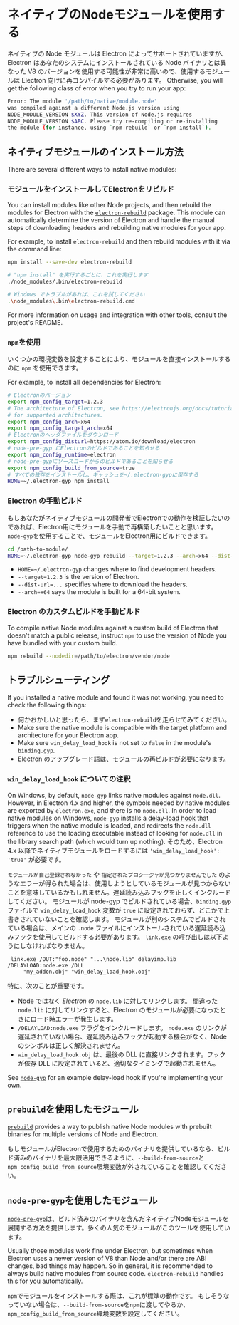 # ネイティブのNodeモジュールを使用する

ネイティブの Node モジュールは Electron によってサポートされていますが、Electron はあなたのシステムにインストールされている Node バイナリとは異なった V8 のバージョンを使用する可能性が非常に高いので、使用するモジュールは Electron 向けに再コンパイルする必要があります。 Otherwise, you will get the following class of error when you try to run your app:

```sh
Error: The module '/path/to/native/module.node'
was compiled against a different Node.js version using
NODE_MODULE_VERSION $XYZ. This version of Node.js requires
NODE_MODULE_VERSION $ABC. Please try re-compiling or re-installing
the module (for instance, using `npm rebuild` or `npm install`).
```

## ネイティブモジュールのインストール方法

There are several different ways to install native modules:

### モジュールをインストールしてElectronをリビルド

You can install modules like other Node projects, and then rebuild the modules for Electron with the [`electron-rebuild`](https://github.com/electron/electron-rebuild) package. This module can automatically determine the version of Electron and handle the manual steps of downloading headers and rebuilding native modules for your app.

For example, to install `electron-rebuild` and then rebuild modules with it via the command line:

```sh
npm install --save-dev electron-rebuild

# "npm install" を実行するごとに、これを実行します
./node_modules/.bin/electron-rebuild

# Windows でトラブルがあれば、これを試してください
.\node_modules\.bin\electron-rebuild.cmd
```

For more information on usage and integration with other tools, consult the project's README.

### `npm`を使用

いくつかの環境変数を設定することにより、モジュールを直接インストールするのに `npm` を使用できます。

For example, to install all dependencies for Electron:

```sh
# Electronのバージョン
export npm_config_target=1.2.3
# The architecture of Electron, see https://electronjs.org/docs/tutorial/support#supported-platforms
# for supported architectures.
export npm_config_arch=x64
export npm_config_target_arch=x64
# Electronのヘッダファイルをダウンロード
export npm_config_disturl=https://atom.io/download/electron
# node-pre-gyp にElectronのビルドであることを知らせる
export npm_config_runtime=electron
# node-pre-gypにソースコードからのビルドであることを知らせる
export npm_config_build_from_source=true
# すべての依存をインストールし、キャッシュを~/.electron-gypに保存する
HOME=~/.electron-gyp npm install
```

### Electron の手動ビルド

もしあなたがネイティブモジュールの開発者でElectronでの動作を検証したいのであれば、Electron用にモジュールを手動で再構築したいことと思います。 `node-gyp`を使用することで、モジュールをElectron用にビルドできます。

```sh
cd /path-to-module/
HOME=~/.electron-gyp node-gyp rebuild --target=1.2.3 --arch=x64 --dist-url=https://atom.io/download/electron
```

- `HOME=~/.electron-gyp` changes where to find development headers.
- `--target=1.2.3` is the version of Electron.
- `--dist-url=...` specifies where to download the headers.
- `--arch=x64` says the module is built for a 64-bit system.

### Electron のカスタムビルドを手動ビルド

To compile native Node modules against a custom build of Electron that doesn't match a public release, instruct `npm` to use the version of Node you have bundled with your custom build.

```sh
npm rebuild --nodedir=/path/to/electron/vendor/node
```

## トラブルシューティング

If you installed a native module and found it was not working, you need to check the following things:

- 何かおかしいと思ったら、まず`electron-rebuild`を走らせてみてください。
- Make sure the native module is compatible with the target platform and architecture for your Electron app.
- Make sure `win_delay_load_hook` is not set to `false` in the module's `binding.gyp`.
- Electron のアップグレード語は、モジュールの再ビルドが必要になります。

### `win_delay_load_hook` についての注釈

On Windows, by default, `node-gyp` links native modules against `node.dll`. However, in Electron 4.x and higher, the symbols needed by native modules are exported by `electron.exe`, and there is no `node.dll`. In order to load native modules on Windows, `node-gyp` installs a [delay-load hook](https://msdn.microsoft.com/en-us/library/z9h1h6ty.aspx) that triggers when the native module is loaded, and redirects the `node.dll` reference to use the loading executable instead of looking for `node.dll` in the library search path (which would turn up nothing). そのため、Electron 4.x 以降でネイティブモジュールをロードするには `'win_delay_load_hook': 'true'` が必要です。

`モジュールが自己登録されなかった` や `指定されたプロシージャが見つかりませんでした` のようなエラーが得られた場合は、使用しようとしているモジュールが見つからないことを意味しているかもしれません。遅延読み込みフックを正しくインクルードしてください。 モジュールが node-gyp でビルドされている場合、`binding.gyp` ファイルで `win_delay_load_hook` 変数が `true` に設定されておらず、どこかで上書きされていないことを確認します。 モジュールが別のシステムでビルドされている場合は、メインの `.node` ファイルにインストールされている遅延読み込みフックを使用してビルドする必要があります。 `link.exe` の呼び出しは以下ようにしなければなりません。

```text
 link.exe /OUT:"foo.node" "...\node.lib" delayimp.lib /DELAYLOAD:node.exe /DLL
     "my_addon.obj" "win_delay_load_hook.obj"
```

特に、次のことが重要です。

- Node ではなく *Electron* の `node.lib` に対してリンクします。 間違った `node.lib` に対してリンクすると、Electron のモジュールが必要になったときにロード時エラーが発生します。
- `/DELAYLOAD:node.exe` フラグをインクルードします。 `node.exe` のリンクが遅延されていない場合、遅延読み込みフックが起動する機会がなく、Node のシンボルは正しく解決されません。
- `win_delay_load_hook.obj` は、最後の DLL に直接リンクされます。フックが依存 DLL に設定されていると、適切なタイミングで起動されません。

See [`node-gyp`](https://github.com/nodejs/node-gyp/blob/e2401e1395bef1d3c8acec268b42dc5fb71c4a38/src/win_delay_load_hook.cc) for an example delay-load hook if you're implementing your own.

## `prebuild`を使用したモジュール

[`prebuild`](https://github.com/prebuild/prebuild) provides a way to publish native Node modules with prebuilt binaries for multiple versions of Node and Electron.

もしモジュールがElectronで使用するためのバイナリを提供しているなら、ビルド済みのバイナリを最大限活用できるように、`--build-from-source`と `npm_config_build_from_source`環境変数が外されていることを確認してください。

## `node-pre-gyp`を使用したモジュール

[`node-pre-gyp`](https://github.com/mapbox/node-pre-gyp)は、ビルド済みのバイナリを含んだネイティブNodeモジュールを展開する方法を提供します。多くの人気のモジュールがこのツールを使用しています。

Usually those modules work fine under Electron, but sometimes when Electron uses a newer version of V8 than Node and/or there are ABI changes, bad things may happen. So in general, it is recommended to always build native modules from source code. `electron-rebuild` handles this for you automatically.

`npm`でモジュールをインストールする際は、これが標準の動作です。 もしそうなっていない場合は、`--build-from-source`を`npm`に渡してやるか、`npm_config_build_from_source`環境変数を設定してください。